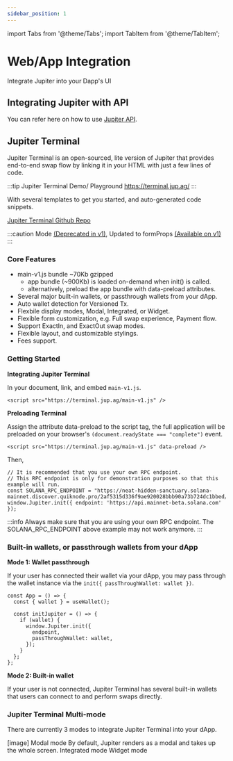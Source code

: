 ```yaml
---
sidebar_position: 1
---
```


import Tabs from '@theme/Tabs';
import TabItem from '@theme/TabItem';



# Web/App Integration

Integrate Jupiter into your Dapp's UI

## Integrating Jupiter with API

You can refer here on how to use [Jupiter API](/start-with-the-jupiter-api).

## Jupiter Terminal

Jupiter Terminal is an open-sourced, lite version of Jupiter that provides end-to-end swap flow by linking it in your HTML with just a few lines of code.

:::tip Jupiter Terminal Demo/ Playground
https://terminal.jup.ag/
:::

With several templates to get you started, and auto-generated code snippets.

[Jupiter Terminal Github Repo](https://github.com/jup-ag/terminal)

:::caution Mode [(Deprecated in v1)](/), Updated to formProps [(Available on v1)](/)
:::

### Core Features

- main-v1.js bundle ~70Kb gzipped
    - app bundle (~900Kb) is loaded on-demand when init() is called.
    - alternatively, preload the app bundle with data-preload attributes.
- Several major built-in wallets, or passthrough wallets from your dApp.
- Auto wallet detection for Versioned Tx.
- Flexbile display modes, Modal, Integrated, or Widget.
- Flexible form customization, e.g. Full swap experience, Payment flow.
- Support ExactIn, and ExactOut swap modes.
- Flexible layout, and customizable stylings.
- Fees support.

### Getting Started

**Integrating Jupiter Terminal**

In your document, link, and embed `main-v1.js`.

```
<script src="https://terminal.jup.ag/main-v1.js" />
```

**Preloading Terminal**

Assign the attribute data-preload to the script tag, the full application will be preloaded on your browser's `(document.readyState === "complete")` event.

```
<script src="https://terminal.jup.ag/main-v1.js" data-preload />
```

Then, 

```
// It is recommended that you use your own RPC endpoint.
// This RPC endpoint is only for demonstration purposes so that this example will run.
const SOLANA_RPC_ENDPOINT = "https://neat-hidden-sanctuary.solana-mainnet.discover.quiknode.pro/2af5315d336f9ae920028bbb90a73b724dc1bbed/"
window.Jupiter.init({ endpoint: 'https://api.mainnet-beta.solana.com' });
```

:::info 
Always make sure that you are using your own RPC endpoint. The SOLANA_RPC_ENDPOINT above example may not work anymore.
:::

### Built-in wallets, or passthrough wallets from your dApp

**Mode 1: Wallet passthrough**

If your user has connected their wallet via your dApp, you may pass through the wallet instance via the `init({ passThroughWallet: wallet })`.

```
const App = () => {
  const { wallet } = useWallet();

  const initJupiter = () => {
    if (wallet) {
      window.Jupiter.init({
        endpoint,
        passThroughWallet: wallet,
      });
    }
  };
};
```

**Mode 2: Built-in wallet**

If your user is not connected, Jupiter Terminal has several built-in wallets that users can connect to and perform swaps directly.

### Jupiter Terminal Multi-mode

There are currently 3 modes to integrate Jupiter Terminal into your dApp. 


<Tabs>
  <TabItem value="modal" label="Modal Mode" default>
    [image]
    Modal mode
    By default, Jupiter renders as a modal and takes up the whole screen.

  </TabItem>
  <TabItem value="integrated" label="Integrated Mode">
    Integrated mode
  </TabItem>
  <TabItem value="widget" label="Widget Mode">
    Widget mode
  </TabItem>
</Tabs>
